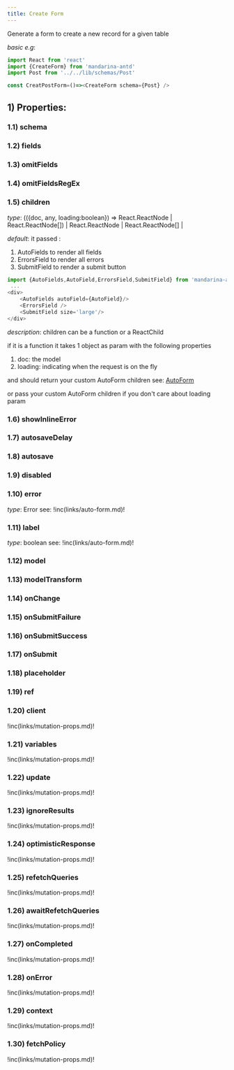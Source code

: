 ```yaml
---
title: Create Form
---
```


Generate a form to create a new record for a given  table

*basic e.g*:
```typescript jsx
import React from 'react'
import {CreateForm} from 'mandarina-antd' 
import Post from '../../lib/schemas/Post' 

const CreatPostForm=()=><CreateForm schema={Post} />
```

## 1) Properties:

### 1.1) schema
### 1.2) fields
### 1.3) omitFields
### 1.4) omitFieldsRegEx

### 1.5) children

*type*:  (({doc, any, loading:boolean}) => React.ReactNode | React.ReactNode[]) | React.ReactNode | React.ReactNode[] | 

*default*: it passed :

1. AutoFields to render all fields 
2. ErrorsField to render all errors 
3. SubmitField to render a submit button

```typescript jsx
import {AutoFields,AutoField,ErrorsField,SubmitField} from 'mandarina-antd'
 ...
<div>
    <AutoFields autoField={AutoField}/>
    <ErrorsField />
    <SubmitField size='large'/>
</div>
```

*description*: children can be a function or a ReactChild

if it is a function it takes 1 object as param with the following properties

1. doc: the model
2. loading: indicating when the request is on the fly

and should return your custom AutoForm children see: [AutoForm](https://github.com/vazco/uniforms/blob/master/INTRODUCTION.md#quick-start)

or pass your custom AutoForm children if you don't care about loading param

### 1.6) showInlineError

### 1.7) autosaveDelay

### 1.8) autosave

### 1.9) disabled

### 1.10) error
*type*: Error
see: !inc(links/auto-form.md)!

### 1.11) label
*type*: boolean
see: !inc(links/auto-form.md)!

### 1.12) model

### 1.13) modelTransform

### 1.14) onChange

### 1.15) onSubmitFailure

### 1.16) onSubmitSuccess

### 1.17) onSubmit

### 1.18) placeholder

### 1.19) ref

### 1.20) client
!inc(links/mutation-props.md)!
### 1.21) variables
!inc(links/mutation-props.md)!
### 1.22) update
!inc(links/mutation-props.md)!
### 1.23) ignoreResults
!inc(links/mutation-props.md)!
### 1.24) optimisticResponse
!inc(links/mutation-props.md)!
### 1.25) refetchQueries
!inc(links/mutation-props.md)!
### 1.26) awaitRefetchQueries
!inc(links/mutation-props.md)!
### 1.27) onCompleted
!inc(links/mutation-props.md)!
### 1.28) onError
!inc(links/mutation-props.md)!
### 1.29) context
!inc(links/mutation-props.md)!
### 1.30) fetchPolicy
!inc(links/mutation-props.md)!

